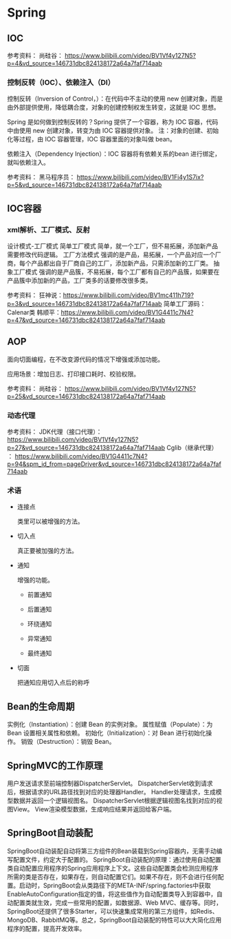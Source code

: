 # Spring

## IOC



参考资料：
尚硅谷：
https://www.bilibili.com/video/BV1Vf4y127N5?p=4&vd_source=146731dbc824138172a64a7faf714aab

### 控制反转（IOC）、依赖注入（DI）

控制反转（Inversion of Control，）：在代码中不主动的使用 new 创建对象，而是由外部提供使用，降低耦合度，对象的创建控制权发生转变，这就是 IOC 思想。

Spring 是如何做到控制反转的？Spring 提供了一个容器，称为 IOC 容器，代码中由使用 new 创建对象，转变为由 IOC 容器提供对象。
注：对象的创建、初始化等过程，由 IOC 容器管理，IOC 容器里面的对象叫做 bean。

依赖注入（Dependency Injection）：IOC 容器将有依赖关系的bean 进行绑定，就叫依赖注入。

参考资料：
黑马程序员：
https://www.bilibili.com/video/BV1Fi4y1S7ix?p=5&vd_source=146731dbc824138172a64a7faf714aab

## IOC容器

### xml解析、工厂模式、反射

设计模式-工厂模式
简单工厂模式
简单，就一个工厂，但不易拓展，添加新产品需要修改代码逻辑。
工厂方法模式
强调的是产品，易拓展，一个产品对应一个厂商，每个产品都出自于厂商自己的工厂，添加新产品，只需添加新的工厂类。
抽象工厂模式
强调的是产品簇，不易拓展，每个工厂都有自己的产品簇，如果要在产品簇中添加新的产品，工厂类多的话要修改很多类。

参考资料：
狂神说：https://www.bilibili.com/video/BV1mc411h719?p=3&vd_source=146731dbc824138172a64a7faf714aab
简单工厂源码：Calenar类
韩顺平：https://www.bilibili.com/video/BV1G4411c7N4?p=47&vd_source=146731dbc824138172a64a7faf714aab

## AOP

面向切面编程，在不改变源代码的情况下增强或添加功能。

应用场景：增加日志、打印接口耗时、校验权限。

参考资料：
尚硅谷：
https://www.bilibili.com/video/BV1Vf4y127N5?p=25&vd_source=146731dbc824138172a64a7faf714aab

### 动态代理


参考资料：
JDK代理（接口代理）：
https://www.bilibili.com/video/BV1Vf4y127N5?p=27&vd_source=146731dbc824138172a64a7faf714aab
Cglib（继承代理） ：
https://www.bilibili.com/video/BV1G4411c7N4?p=94&spm_id_from=pageDriver&vd_source=146731dbc824138172a64a7faf714aab

### 术语

- 连接点

  类里可以被增强的方法。
  
- 切入点

  真正要被加强的方法。
  
- 通知

  增强的功能。
  
	- 前置通知

	- 后置通知

	- 环绕通知

	- 异常通知

	- 最终通知

- 切面

  把通知应用切入点后的称呼
  
## Bean的生命周期

实例化（Instantiation）：创建 Bean 的实例对象。
属性赋值（Populate）：为 Bean 设置相关属性和依赖。
初始化（Initialization）：对 Bean 进行初始化操作。
销毁（Destruction）：销毁 Bean。

## SpringMVC的工作原理

用户发送请求至前端控制器DispatcherServlet。
DispatcherServlet收到请求后，根据请求的URL路径找到对应的处理器Handler。
Handler处理请求，生成模型数据并返回一个逻辑视图名。
DispatcherServlet根据逻辑视图名找到对应的视图View。
View渲染模型数据，生成响应结果并返回给客户端。

## SpringBoot自动装配

SpringBoot自动装配自动将第三方组件的Bean装载到Spring容器内，无需手动编写配置文件，约定大于配置的。
SpringBoot自动装配的原理：通过使用自动配置类自动配置应用程序的Spring应用程序上下文。这些自动配置类会检测应用程序所需的类是否存在，如果存在，则自动配置它们。如果不存在，则不会进行任何配置。启动时，SpringBoot会从类路径下的META-INF/spring.factories中获取EnableAutoConfiguration指定的值，将这些值作为自动配置类导入到容器中，自动配置类就生效，完成一些常用的配置，如数据源、Web MVC、缓存等。同时，SpringBoot还提供了很多Starter，可以快速集成常用的第三方组件，如Redis、MongoDB、RabbitMQ等。总之，SpringBoot自动装配的特性可以大大简化应用程序的配置，提高开发效率。


